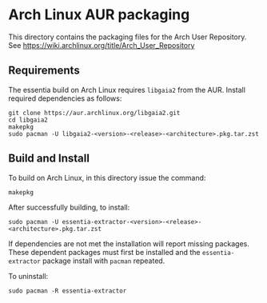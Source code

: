 # Arch Linux AUR packaging

This directory contains the packaging files for the Arch User Repository.
See https://wiki.archlinux.org/title/Arch_User_Repository

## Requirements

The essentia build on Arch Linux requires `libgaia2` from the AUR.
Install required dependencies as follows:

```shell
git clone https://aur.archlinux.org/libgaia2.git
cd libgaia2
makepkg
sudo pacman -U libgaia2-<version>-<release>-<architecture>.pkg.tar.zst
```

## Build and Install

To build on Arch Linux, in this directory issue the command:

```shell
makepkg
```

After successfully building, to install:

```shell
sudo pacman -U essentia-extractor-<version>-<release>-<architecture>.pkg.tar.zst
```

If dependencies are not met the installation will report missing packages.
These dependent packages must first be installed and the `essentia-extractor`
package install with `pacman` repeated.

To uninstall:

```shell
sudo pacman -R essentia-extractor
```
